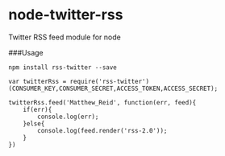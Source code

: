 # node-twitter-rss
Twitter RSS feed module for node

###Usage
```
npm install rss-twitter --save
```

```
var twitterRss = require('rss-twitter')(CONSUMER_KEY,CONSUMER_SECRET,ACCESS_TOKEN,ACCESS_SECRET);

twitterRss.feed('Matthew_Reid', function(err, feed){
	if(err){
		console.log(err);
	}else{
		console.log(feed.render('rss-2.0'));
	}
})
```
